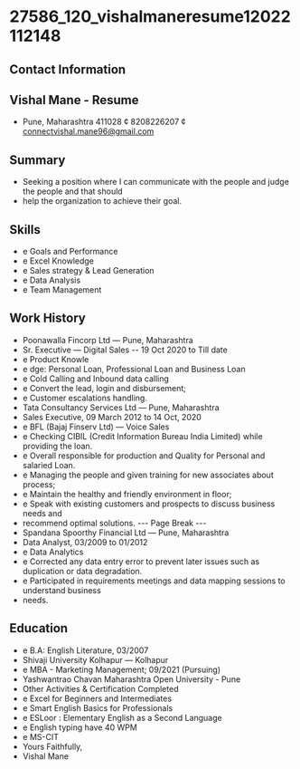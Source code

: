 # 27586_120_vishalmaneresume12022112148

## Contact Information



## Vishal Mane - Resume

* Pune, Maharashtra 411028 ¢ 8208226207 ¢ connectvishal.mane96@gmail.com


## Summary

* Seeking a position where I can communicate with the people and judge the people and that should
* help the organization to achieve their goal.


## Skills

* e Goals and Performance
* e Excel Knowledge
* e Sales strategy & Lead Generation
* e Data Analysis
* e Team Management


## Work History

* Poonawalla Fincorp Ltd — Pune, Maharashtra
* Sr. Executive — Digital Sales -- 19 Oct 2020 to Till date
* e Product Knowle
* e dge: Personal Loan, Professional Loan and Business Loan
* e Cold Calling and Inbound data calling
* e Convert the lead, login and disbursement;
* e Customer escalations handling.
* Tata Consultancy Services Ltd — Pune, Maharashtra
* Sales Executive, 09 March 2012 to 14 Oct, 2020
* e BFL (Bajaj Finserv Ltd) — Voice Sales
* e Checking CIBIL (Credit Information Bureau India Limited) while providing the loan.
* e Overall responsible for production and Quality for Personal and salaried Loan.
* e Managing the people and given training for new associates about process;
* e Maintain the healthy and friendly environment in floor;
* e Speak with existing customers and prospects to discuss business needs and
* recommend optimal solutions.
--- Page Break ---
* Spandana Spoorthy Financial Ltd — Pune, Maharashtra
* Data Analyst, 03/2009 to 01/2012
* e Data Analytics
* e Corrected any data entry error to prevent later issues such as duplication or data degradation.
* e Participated in requirements meetings and data mapping sessions to understand business
* needs.


## Education

* e B.A: English Literature, 03/2007
* Shivaji University Kolhapur — Kolhapur
* e MBA - Marketing Management; 09/2021 (Pursuing)
* Yashwantrao Chavan Maharashtra Open University - Pune
* Other Activities & Certification Completed
* e Excel for Beginners and Intermediates
* e Smart English Basics for Professionals
* e ESLoor : Elementary English as a Second Language
* e English typing have 40 WPM
* e MS-CIT
* Yours Faithfully,
* Vishal Mane

